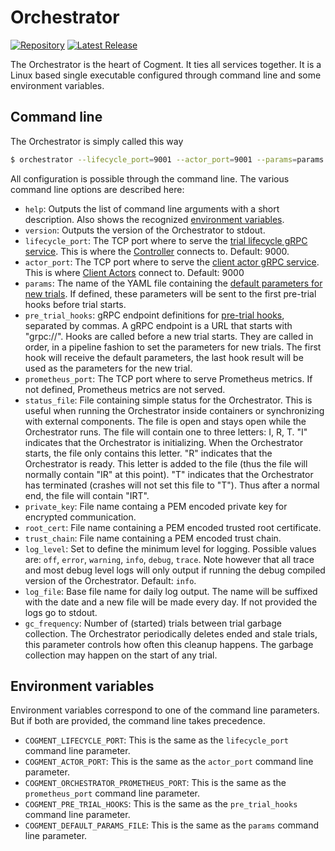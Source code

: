 # Orchestrator

[![Repository](https://img.shields.io/badge/repository-cogment%2Fcogment--orchestrator-%23ffb400?style=flat-square&logo=github)](https://github.com/cogment/cogment-orchestrator) [![Latest Release](https://img.shields.io/docker/v/cogment/orchestrator?sort=semver&style=flat-square)](https://hub.docker.com/repository/docker/cogment/orchestrator)

The Orchestrator is the heart of Cogment. It ties all services together. It is a Linux based single executable configured through command line and some environment variables.

## Command line

The Orchestrator is simply called this way

```bash
$ orchestrator --lifecycle_port=9001 --actor_port=9001 --params=params.yaml --pre_trial_hooks=grpc://config:9001
```

All configuration is possible through the command line. The various command line options are described here:

-   `help`: Outputs the list of command line arguments with a short description. Also shows the recognized [environment variables](#environment-variables).
-   `version`: Outputs the version of the Orchestrator to stdout.
-   `lifecycle_port`: The TCP port where to serve the [trial lifecycle gRPC service](../../cogment/cogment-low-level-api-guide/grpc.md#service-triallifecyclesp). This is where the [Controller](../../cogment/cogment-api-guide.md#controller) connects to. Default: 9000.
-   `actor_port`: The TCP port where to serve the [client actor gRPC service](../../cogment/cogment-low-level-api-guide/grpc.md#service-clientactorsp). This is where [Client Actors](../../cogment/cogment-api-guide.md#service-actor-client-actor) connect to. Default: 9000
-   `params`: The name of the YAML file containing the [default parameters for new trials](../../cogment/cogment-api-reference/parameters.md). If defined, these parameters will be sent to the first pre-trial hooks before trial starts.
-   `pre_trial_hooks`: gRPC endpoint definitions for [pre-trial hooks](../../cogment/cogment-api-guide.md#pre-trial-hook), separated by commas. A gRPC endpoint is a URL that starts with "grpc://". Hooks are called before a new trial starts. They are called in order, in a pipeline fashion to set the parameters for new trials. The first hook will receive the default parameters, the last hook result will be used as the parameters for the new trial.
-   `prometheus_port`: The TCP port where to serve Prometheus metrics. If not defined, Prometheus metrics are not served.
-   `status_file`: File containing simple status for the Orchestrator. This is useful when running the Orchestrator inside containers or synchronizing with external components. The file is open and stays open while the Orchestrator runs. The file will contain one to three letters: I, R, T. "I" indicates that the Orchestrator is initializing. When the Orchestrator starts, the file only contains this letter. "R" indicates that the Orchestrator is ready. This letter is added to the file (thus the file will normally contain "IR" at this point). "T" indicates that the Orchestrator has terminated (crashes will not set this file to "T"). Thus after a normal end, the file will contain "IRT".
-   `private_key`: File name containg a PEM encoded private key for encrypted communication.
-   `root_cert`: File name containing a PEM encoded trusted root certificate.
-   `trust_chain`: File name containing a PEM encoded trust chain.
-   `log_level`: Set to define the minimum level for logging. Possible values are: `off`, `error`, `warning`, `info`, `debug`, `trace`. Note however that all trace and most debug level logs will only output if running the debug compiled version of the Orchestrator. Default: `info`.
-   `log_file`: Base file name for daily log output. The name will be suffixed with the date and a new file will be made every day. If not provided the logs go to stdout.
-   `gc_frequency`: Number of (started) trials between trial garbage collection. The Orchestrator periodically deletes ended and stale trials, this parameter controls how often this cleanup happens. The garbage collection may happen on the start of any trial.

## Environment variables

Environment variables correspond to one of the command line parameters. But if both are provided, the command line takes precedence.

-   `COGMENT_LIFECYCLE_PORT`: This is the same as the `lifecycle_port` command line parameter.
-   `COGMENT_ACTOR_PORT`: This is the same as the `actor_port` command line parameter.
-   `COGMENT_ORCHESTRATOR_PROMETHEUS_PORT`: This is the same as the `prometheus_port` command line parameter.
-   `COGMENT_PRE_TRIAL_HOOKS`: This is the same as the `pre_trial_hooks` command line parameter.
-   `COGMENT_DEFAULT_PARAMS_FILE`: This is the same as the `params` command line parameter.
